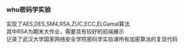 ### whu密码学实验
实现了AES,DES,SM4,RSA,ZUC,ECC,ELGamal算法\
其中RSA为期末大作业，需要具有较好的前端展示\
记录了武汉大学国家网络安全学院密码学实验课所有加密算法的复现代码
